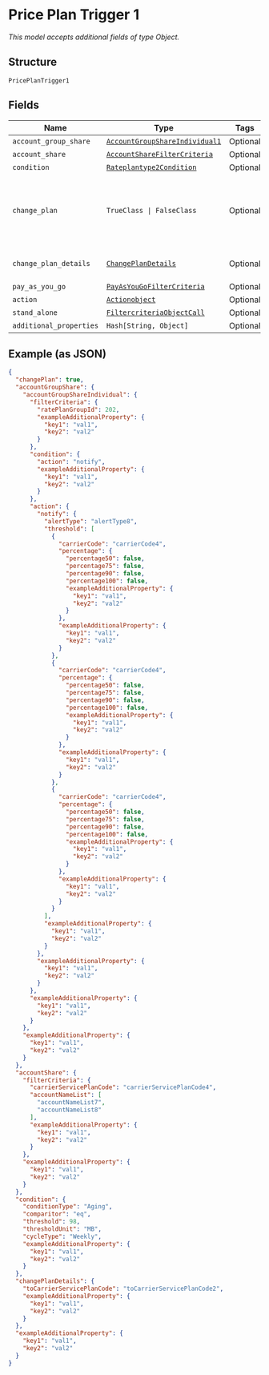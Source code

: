 
# Price Plan Trigger 1

*This model accepts additional fields of type Object.*

## Structure

`PricePlanTrigger1`

## Fields

| Name | Type | Tags | Description |
|  --- | --- | --- | --- |
| `account_group_share` | [`AccountGroupShareIndividual1`](../../doc/models/account-group-share-individual-1.md) | Optional | - |
| `account_share` | [`AccountShareFilterCriteria`](../../doc/models/account-share-filter-criteria.md) | Optional | - |
| `condition` | [`Rateplantype2Condition`](../../doc/models/rateplantype-2-condition.md) | Optional | - |
| `change_plan` | `TrueClass \| FalseClass` | Optional | a flag to set if the trigger changes service plans, true, or not, false |
| `change_plan_details` | [`ChangePlanDetails`](../../doc/models/change-plan-details.md) | Optional | The service plan code to switch to |
| `pay_as_you_go` | [`PayAsYouGoFilterCriteria`](../../doc/models/pay-as-you-go-filter-criteria.md) | Optional | - |
| `action` | [`Actionobject`](../../doc/models/actionobject.md) | Optional | - |
| `stand_alone` | [`FiltercriteriaObjectCall`](../../doc/models/filtercriteria-object-call.md) | Optional | - |
| `additional_properties` | `Hash[String, Object]` | Optional | - |

## Example (as JSON)

```json
{
  "changePlan": true,
  "accountGroupShare": {
    "accountGroupShareIndividual": {
      "filterCriteria": {
        "ratePlanGroupId": 202,
        "exampleAdditionalProperty": {
          "key1": "val1",
          "key2": "val2"
        }
      },
      "condition": {
        "action": "notify",
        "exampleAdditionalProperty": {
          "key1": "val1",
          "key2": "val2"
        }
      },
      "action": {
        "notify": {
          "alertType": "alertType8",
          "threshold": [
            {
              "carrierCode": "carrierCode4",
              "percentage": {
                "percentage50": false,
                "percentage75": false,
                "percentage90": false,
                "percentage100": false,
                "exampleAdditionalProperty": {
                  "key1": "val1",
                  "key2": "val2"
                }
              },
              "exampleAdditionalProperty": {
                "key1": "val1",
                "key2": "val2"
              }
            },
            {
              "carrierCode": "carrierCode4",
              "percentage": {
                "percentage50": false,
                "percentage75": false,
                "percentage90": false,
                "percentage100": false,
                "exampleAdditionalProperty": {
                  "key1": "val1",
                  "key2": "val2"
                }
              },
              "exampleAdditionalProperty": {
                "key1": "val1",
                "key2": "val2"
              }
            },
            {
              "carrierCode": "carrierCode4",
              "percentage": {
                "percentage50": false,
                "percentage75": false,
                "percentage90": false,
                "percentage100": false,
                "exampleAdditionalProperty": {
                  "key1": "val1",
                  "key2": "val2"
                }
              },
              "exampleAdditionalProperty": {
                "key1": "val1",
                "key2": "val2"
              }
            }
          ],
          "exampleAdditionalProperty": {
            "key1": "val1",
            "key2": "val2"
          }
        },
        "exampleAdditionalProperty": {
          "key1": "val1",
          "key2": "val2"
        }
      },
      "exampleAdditionalProperty": {
        "key1": "val1",
        "key2": "val2"
      }
    },
    "exampleAdditionalProperty": {
      "key1": "val1",
      "key2": "val2"
    }
  },
  "accountShare": {
    "filterCriteria": {
      "carrierServicePlanCode": "carrierServicePlanCode4",
      "accountNameList": [
        "accountNameList7",
        "accountNameList8"
      ],
      "exampleAdditionalProperty": {
        "key1": "val1",
        "key2": "val2"
      }
    },
    "exampleAdditionalProperty": {
      "key1": "val1",
      "key2": "val2"
    }
  },
  "condition": {
    "conditionType": "Aging",
    "comparitor": "eq",
    "threshold": 98,
    "thresholdUnit": "MB",
    "cycleType": "Weekly",
    "exampleAdditionalProperty": {
      "key1": "val1",
      "key2": "val2"
    }
  },
  "changePlanDetails": {
    "toCarrierServicePlanCode": "toCarrierServicePlanCode2",
    "exampleAdditionalProperty": {
      "key1": "val1",
      "key2": "val2"
    }
  },
  "exampleAdditionalProperty": {
    "key1": "val1",
    "key2": "val2"
  }
}
```

